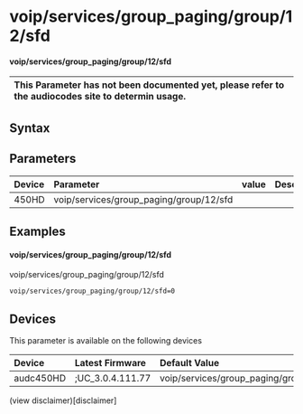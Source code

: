 ﻿---
description: voip/services/group_paging/group/12/sfd
search: false
---

# voip/services/group_paging/group/12/sfd

#### voip/services/group_paging/group/12/sfd


| This Parameter has not been documented yet, please refer to the audiocodes site to determin usage.  | 
| :--- |

## Syntax

## Parameters
|Device|Parameter|value|Description|
|:---|:---|:---|:---|
| 450HD | voip/services/group_paging/group/12/sfd |  |  |

## Examples
#### voip/services/group_paging/group/12/sfd

voip/services/group_paging/group/12/sfd

```
voip/services/group_paging/group/12/sfd=0
```

## Devices
This parameter is available on the following devices

| Device | Latest Firmware | Default Value |
|:---|:---|:---|
| audc450HD | ;UC_3.0.4.111.77 | voip/services/group_paging/group/12/sfd=0 

(view disclaimer)[disclaimer]
